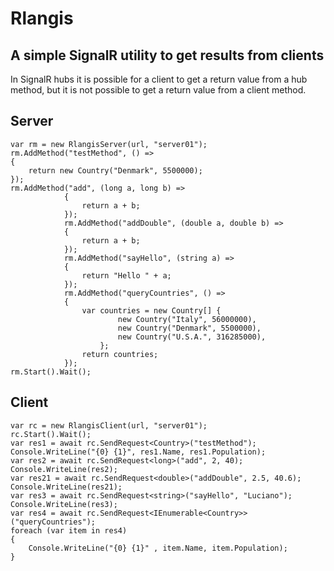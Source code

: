 Rlangis
===============

A simple SignalR utility to get results from clients
---------------

In SignalR hubs it is possible for a client to get a return value
from a hub method, but it is not possible to get a return value
from a client method.

## Server
	var rm = new RlangisServer(url, "server01");
	rm.AddMethod("testMethod", () =>
	{
		return new Country("Denmark", 5500000);
	});
	rm.AddMethod("add", (long a, long b) =>
				{
					return a + b;
				});
				rm.AddMethod("addDouble", (double a, double b) =>
				{
					return a + b;
				});
				rm.AddMethod("sayHello", (string a) =>
				{
					return "Hello " + a;
				});
				rm.AddMethod("queryCountries", () =>
				{
					var countries = new Country[] {
							new Country("Italy", 56000000),
							new Country("Denmark", 5500000),
							new Country("U.S.A.", 316285000),
						};
					return countries;
				});
	rm.Start().Wait();

## Client
	var rc = new RlangisClient(url, "server01");
	rc.Start().Wait();
	var res1 = await rc.SendRequest<Country>("testMethod");
	Console.WriteLine("{0} {1}", res1.Name, res1.Population);
	var res2 = await rc.SendRequest<long>("add", 2, 40);
	Console.WriteLine(res2);
	var res21 = await rc.SendRequest<double>("addDouble", 2.5, 40.6);
	Console.WriteLine(res21);
	var res3 = await rc.SendRequest<string>("sayHello", "Luciano");
	Console.WriteLine(res3);
	var res4 = await rc.SendRequest<IEnumerable<Country>>("queryCountries");
	foreach (var item in res4)
	{
		Console.WriteLine("{0} {1}" , item.Name, item.Population);
	}



